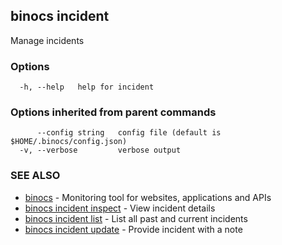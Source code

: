 ## binocs incident

Manage incidents

### Options

```
  -h, --help   help for incident
```

### Options inherited from parent commands

```
      --config string   config file (default is $HOME/.binocs/config.json)
  -v, --verbose         verbose output
```

### SEE ALSO

* [binocs](binocs.md)	 - Monitoring tool for websites, applications and APIs
* [binocs incident inspect](binocs_incident_inspect.md)	 - View incident details
* [binocs incident list](binocs_incident_list.md)	 - List all past and current incidents
* [binocs incident update](binocs_incident_update.md)	 - Provide incident with a note

